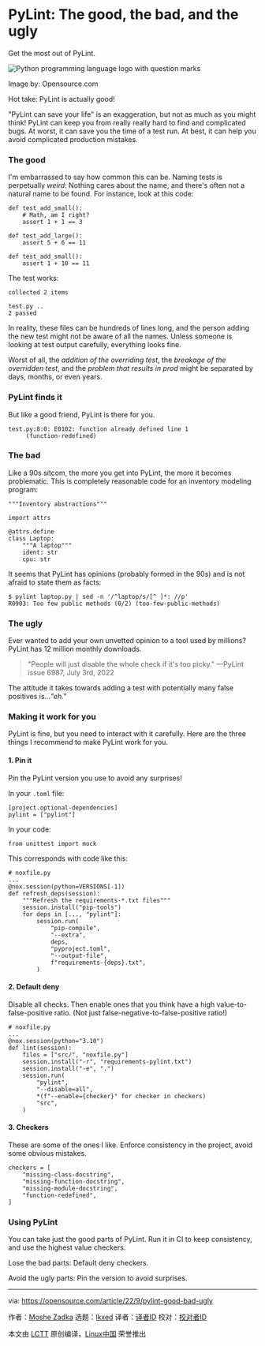 [#]: subject: "PyLint: The good, the bad, and the ugly"
[#]: via: "https://opensource.com/article/22/9/pylint-good-bad-ugly"
[#]: author: "Moshe Zadka https://opensource.com/users/moshez"
[#]: collector: "lkxed"
[#]: translator: "MjSeven"
[#]: reviewer: " "
[#]: publisher: " "
[#]: url: " "

PyLint: The good, the bad, and the ugly
======
Get the most out of PyLint.

![Python programming language logo with question marks][1]

Image by: Opensource.com

Hot take: PyLint is actually good!

"PyLint can save your life" is an exaggeration, but not as much as you might think! PyLint can keep you from really really hard to find and complicated bugs. At worst, it can save you the time of a test run. At best, it can help you avoid complicated production mistakes.

### The good

I'm embarrassed to say how common this can be. Naming tests is perpetually *weird*: Nothing cares about the name, and there's often not a natural name to be found. For instance, look at this code:

```
def test_add_small():
    # Math, am I right?
    assert 1 + 1 == 3
    
def test_add_large():
    assert 5 + 6 == 11
    
def test_add_small():
    assert 1 + 10 == 11
```

The test works:

```
collected 2 items                                                                         
test.py .. 
2 passed
```

In reality, these files can be hundreds of lines long, and the person adding the new test might not be aware of all the names. Unless someone is looking at test output carefully, everything looks fine.

Worst of all, the *addition of the overriding test*, the *breakage of the overridden test*, and the *problem that results in prod* might be separated by days, months, or even years.

### PyLint finds it

But like a good friend, PyLint is there for you.

```
test.py:8:0: E0102: function already defined line 1
     (function-redefined)
```

### The bad

Like a 90s sitcom, the more you get into PyLint, the more it becomes problematic. This is completely reasonable code for an inventory modeling program:

```
"""Inventory abstractions"""

import attrs

@attrs.define
class Laptop:
    """A laptop"""
    ident: str
    cpu: str
```

It seems that PyLint has opinions (probably formed in the 90s) and is not afraid to state them as facts:

```
$ pylint laptop.py | sed -n '/^laptop/s/[^ ]*: //p'
R0903: Too few public methods (0/2) (too-few-public-methods)
```

### The ugly

Ever wanted to add your own unvetted opinion to a tool used by millions? PyLint has 12 million monthly downloads.

> "People will just disable the whole check if it's too picky." —PyLint issue 6987, July 3rd, 2022

The attitude it takes towards adding a test with potentially many false positives is...*"eh."*

### Making it work for you

PyLint is fine, but you need to interact with it carefully. Here are the three things I recommend to make PyLint work for you.

#### 1. Pin it

Pin the PyLint version you use to avoid any surprises!

In your `.toml` file:

```
[project.optional-dependencies]
pylint = ["pylint"]
```

In your code:

```
from unittest import mock
```

This corresponds with code like this:

```
# noxfile.py
...
@nox.session(python=VERSIONS[-1])
def refresh_deps(session):
    """Refresh the requirements-*.txt files"""
    session.install("pip-tools")
    for deps in [..., "pylint"]:
        session.run(
            "pip-compile",
            "--extra",
            deps,
            "pyproject.toml",
            "--output-file",
            f"requirements-{deps}.txt",
        )
```

#### 2. Default deny

Disable all checks. Then enable ones that you think have a high value-to-false-positive ratio. (Not just false-negative-to-false-positive ratio!)

```
# noxfile.py
...
@nox.session(python="3.10")
def lint(session):
    files = ["src/", "noxfile.py"]
    session.install("-r", "requirements-pylint.txt")
    session.install("-e", ".")
    session.run(
        "pylint",
        "--disable=all",
        *(f"--enable={checker}" for checker in checkers)
        "src",
    )
```

#### 3. Checkers

These are some of the ones I like. Enforce consistency in the project, avoid some obvious mistakes.

```
checkers = [
    "missing-class-docstring",
    "missing-function-docstring",
    "missing-module-docstring",
    "function-redefined",
]
```

### Using PyLint

You can take just the good parts of PyLint. Run it in CI to keep consistency, and use the highest value checkers.

Lose the bad parts: Default deny checkers.

Avoid the ugly parts: Pin the version to avoid surprises.

--------------------------------------------------------------------------------

via: https://opensource.com/article/22/9/pylint-good-bad-ugly

作者：[Moshe Zadka][a]
选题：[lkxed][b]
译者：[译者ID](https://github.com/译者ID)
校对：[校对者ID](https://github.com/校对者ID)

本文由 [LCTT](https://github.com/LCTT/TranslateProject) 原创编译，[Linux中国](https://linux.cn/) 荣誉推出

[a]: https://opensource.com/users/moshez
[b]: https://github.com/lkxed
[1]: https://opensource.com/sites/default/files/lead-images/python_programming_question.png
